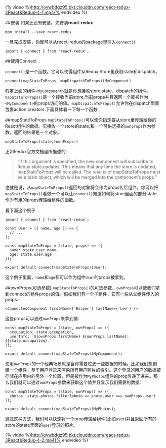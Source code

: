 {% video %}http://ovwbdgz95.bkt.clouddn.com/react-redux-3React&Redux-4-1.mp4{% endvideo %}

##安装
如果还没有安装，先安装**react-redux**
```
npm install --save react-redux
```
一旦完成安装，你就可以从react-redux的package里引入`connect()`
```
import { connect } from 'react-redux';
```

##使用Connect

`connect()`是一个函数，它可以使得组件从Redux Store里获取state和dispatch。
```
connect(mapStateToProps, mapDispatchToProps)(MyComponent)
```
假定上面的组件`<MyComponent>`就是你想接收store state、dispatch的组件。
`mapStateToProps()`是一个接收当前store,当前props并且返回一个能被作为`<MyComponent>`的props访问的值。`mapDispatchToProps()`允许你在dispatch里面包裹action creators.下面具体看一下每一个函数

##mapStateToProps
`mapStateToProps()`可以使你指定要从store里传递给你的React组件的数据。它接收一个store的state,和一个可供选择的`ownprops`作为参数，返回的结果是一个对象。
```
mapStateToProps(state,[ownProps])
```
正如Redux官方文档里所描述的:
>“If this argument is specified, the new component will subscribe to Redux store updates. This means that any time the store is updated, mapStateToProps will be called. The results of mapStateToProps must be a plain object, which will be merged into the component’s props.”

也就是说，从`mapStateToProps()`返回的对象将会作为props传给组件。你可以把`mapStateToProps()`看做一个可以让`connect()`知道如何将store里面的部分state作为有用的props传递给组件的函数。

看下面这个例子

```
import { connect } from 'react-redux';

const User = ({ name, age }) => {
  // ...
};

const mapStateToProps = (state, props) => ({
  name: state.user.name,
  age: state.user.age
});

export default connect(mapStateToProps)(User);
```
这个例子里面，`name`和`age`都可以作为组件`User`的props被拿到。

##ownProps(可选参数)
`mapStateToProps()`的可选参数，`ownProps`可以使我们拿到connect的组件props的值。假如我们有一个子组件，它有一些从父组件传入的props:
```
<ConnectedComponent firstName={'Harper'} lastName={'Lee'} />
```
这些props可以通过`ownProps`来拿到值:
```
const mapStateToProps = (state, ownProps) => ({
  occupation: state.occupation,
  userInfo: `${ownProps.firstName} ${ownProps.lastName}: ${state.occupation}.`
});

export default connect(mapStateToProps)(MyComponent);
```
使用`ownProps`的一个经典场景就是当你需要过滤一些数据的时候。比如我们想创建一个组件，基于用户登录来渲染所有用户照片的索引。这个登录的用户的数据被存储在应用内的另外一个位置，但是被作为`MyPhotos`组件的prop传递了进来。那么我们就可以通过`ownProps`参数来获取这个值并且显示我们需要的数据:
```
const mapStateToProps = (state, ownProps) => ({
  photos: state.photos.filter(photo => photo.user === ownProps.user)
});

export default connect(mapStateToProps)(MyPhotos);

```
通过这种方式，我们可以快速将一个prop传递给组件(比如user)并且返回所有的store的state里面的`user`登录的照片。

{% video %}http://ovwbdgz95.bkt.clouddn.com/react-redux-3React&Redux-4-2.mp4{% endvideo %}




